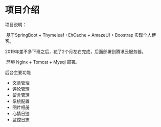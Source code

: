 # 项目介绍

项目说明：

​	基于SpringBoot + Thymeleaf  +EhCache + AmazeUI + Boostrap  实现个人博客。

​	2019年差不多下班之后，花了2个月左右完成，后面部署到腾讯云服务器。

​	环境 Nginx + Tomcat + Mysql 部署。



后台主要功能

- 文章管理
- 评论管理
- 留言管理
- 系统配置
- 图片相册
- 心情日迹
- 监控日志



